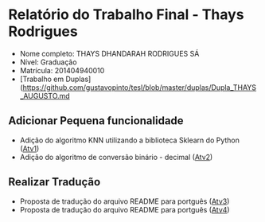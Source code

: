 # Relatório do Trabalho Final - Thays Rodrigues

* Nome completo: THAYS DHANDARAH RODRIGUES SÁ
* Nível: Graduação 
* Matrícula: 201404940010
* [Trabalho em Duplas](https://github.com/gustavopinto/tesl/blob/master/duplas/Dupla_THAYS_AUGUSTO.md

## Adicionar Pequena funcionalidade

* Adição do algoritmo KNN utilizando a biblioteca Sklearn do Python ([Atv1](https://github.com/TheAlgorithms/Python/pull/944))
* Adição do algoritmo de conversão binário - decimal ([Atv2](https://github.com/TheAlgorithms/Python/pull/942))

## Realizar Tradução
* Proposta de tradução do arquivo README para portguês ([Atv3](https://github.com/amol-/dukpy/pull/45))
* Proposta de tradução do arquivo README para portguês ([Atv4](https://github.com/mozilla-mobile/fenix/pull/3857))
